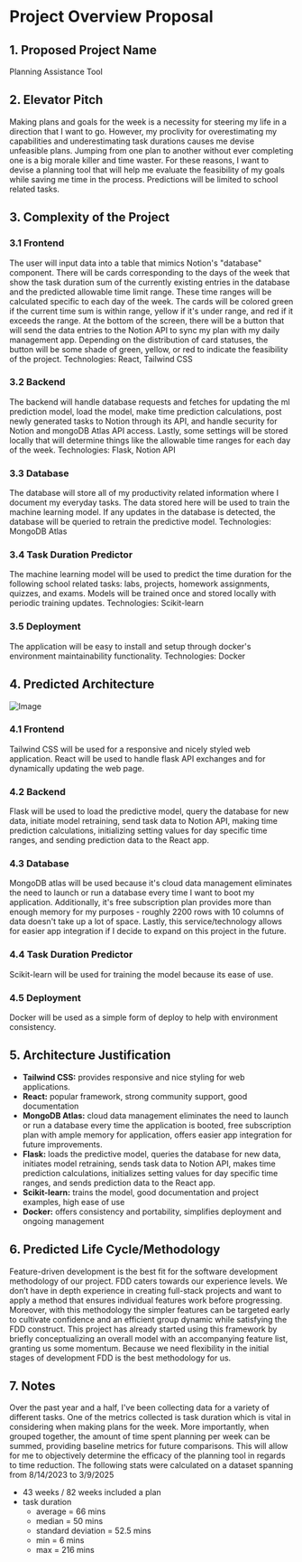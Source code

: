 # Project Overview Proposal

## 1. Proposed Project Name
Planning Assistance Tool

## 2. Elevator Pitch
Making plans and goals for the week is a necessity for steering my life in a direction that I want to go. However,
my proclivity for overestimating my capabilities and underestimating task durations causes me devise unfeasible plans.
Jumping from one plan to another without ever completing one is a big morale killer and time waster. For these reasons, I want to devise a planning tool that will help me evaluate the feasibility of my goals while saving me time in the process. Predictions will be limited to school related tasks. 

## 3. Complexity of the Project
### 3.1 Frontend
The user will input data into a table that mimics Notion's "database" component. There will be cards corresponding to the days
of the week that show the task duration sum of the currently existing entries in the database and the predicted allowable time limit
range. These time ranges will be calculated specific to each day of the week. The cards will be colored green if the current time sum is within range, yellow if it's under range, and red if it exceeds the range. At the bottom of the screen, there will be a button that will send
the data entries to the Notion API to sync my plan with my daily management app. Depending on the distribution of card statuses, the button will be some shade of green, yellow, or red to indicate the feasibility of the project. Technologies: React, Tailwind CSS

### 3.2 Backend
The backend will handle database requests and fetches for updating the ml prediction model, load the model, make time prediction calculations, post newly generated tasks to Notion through its API, and handle security for Notion and mongoDB Atlas API access. Lastly, some settings will be stored locally that will determine things like the allowable time ranges for each day of the week. Technologies: Flask, Notion API

### 3.3 Database
The database will store all of my productivity related information where I document my everyday tasks. The data stored here will be used to train the machine learning model. If any updates in the database is detected, the database will be queried to retrain the predictive model. Technologies: MongoDB Atlas

### 3.4 Task Duration Predictor
The machine learning model will be used to predict the time duration for the following school related tasks: labs, projects, homework assignments, quizzes, and exams. Models will be trained once and stored locally with periodic training updates.
Technologies: Scikit-learn

### 3.5 Deployment
The application will be easy to install and setup through docker's environment maintainability functionality.
Technologies: Docker

## 4. Predicted Architecture
![Image](https://github.com/user-attachments/assets/e1996ab0-0d2d-4613-a773-6977feaba994)
### 4.1 Frontend
Tailwind CSS will be used for a responsive and nicely styled web application. React will be used to handle flask API exchanges and for dynamically updating the web page.

### 4.2 Backend
Flask will be used to load the predictive model, query the database for new data, initiate model retraining, send task data to Notion API, making time prediction calculations, initializing setting values for day specific time ranges, and sending prediction data to the React app.

### 4.3 Database
MongoDB atlas will be used because it's cloud data management eliminates the need to launch or run a database every time I want to boot my application. Additionally, it's free subscription plan provides more than enough memory for my purposes - roughly 2200 rows with 10 columns of data doesn't take up a lot of space. Lastly, this service/technology allows for easier app integration if I decide to expand on this project in the future.

### 4.4 Task Duration Predictor
Scikit-learn will be used for training the model because its ease of use.

### 4.5 Deployment
Docker will be used as a simple form of deploy to help with environment consistency.

## 5. Architecture Justification
- **Tailwind CSS:** provides responsive and nice styling for web applications.
- **React:** popular framework, strong community support, good documentation
- **MongoDB Atlas:** cloud data management eliminates the need to launch or run a database every time the application is booted, free subscription plan with ample memory for application, offers easier app integration for future improvements.
- **Flask:** loads the predictive model, queries the database for new data, initiates model retraining, sends task data to Notion API, makes time prediction calculations, initializes setting values for day specific time ranges, and sends prediction data to the React app.
- **Scikit-learn:** trains the model, good documentation and project examples, high ease of use
- **Docker:** offers consistency and portability, simplifies deployment and ongoing management

## 6. Predicted Life Cycle/Methodology
Feature-driven development is the best fit for the software development methodology of our project. FDD caters towards our experience levels. We don’t have in depth experience in creating full-stack projects and want to apply a method that ensures individual features work before progressing. Moreover, with this methodology the simpler features can be targeted early to cultivate confidence and an efficient group dynamic while satisfying the FDD construct. This project has already started using this framework by briefly conceptualizing an overall model with an accompanying feature list, granting us some momentum. Because we need flexibility in the initial stages of development FDD is the best methodology for us.

## 7. Notes
Over the past year and a half, I've been collecting data for a variety of different tasks. One of the metrics collected is task duration
which is vital in considering when making plans for the week. More importantly, when grouped together, the amount of time spent planning per
week can be summed, providing baseline metrics for future comparisons. This will allow for me to objectively determine the efficacy of the planning tool in regards to time reduction. The following stats were calculated on a dataset spanning from 8/14/2023 to 3/9/2025
* 43 weeks / 82 weeks included a plan
* task duration
  * average = 66 mins
  * median = 50 mins
  * standard deviation = 52.5 mins
  * min = 6 mins
  * max = 216 mins
